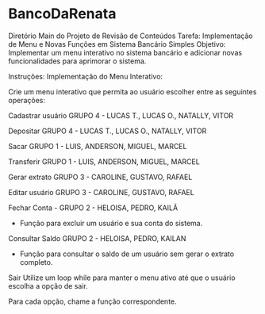 # BancoDaRenata
Diretório Main do Projeto de Revisão de Conteúdos
Tarefa: Implementação de Menu e Novas Funções em Sistema Bancário Simples
Objetivo:
Implementar um menu interativo no sistema bancário e adicionar novas funcionalidades para aprimorar o sistema.

Instruções:
Implementação do Menu Interativo:

Crie um menu interativo que permita ao usuário escolher entre as seguintes operações:

Cadastrar usuário GRUPO 4 - LUCAS T., LUCAS O., NATALLY, VITOR

Depositar GRUPO 4  - LUCAS T., LUCAS O., NATALLY, VITOR

Sacar GRUPO 1 - LUIS, ANDERSON, MIGUEL, MARCEL

Transferir GRUPO 1  - LUIS, ANDERSON, MIGUEL, MARCEL

Gerar extrato GRUPO 3 - CAROLINE, GUSTAVO, RAFAEL

Editar usuário GRUPO 3 - CAROLINE, GUSTAVO, RAFAEL

Fechar Conta - GRUPO 2 - HELOISA, PEDRO, KAILÃ
- Função para excluir um usuário e sua conta do sistema.
  
Consultar Saldo GRUPO 2 - HELOISA, PEDRO, KAILAN
- Função para consultar o saldo de um usuário sem gerar o extrato completo.

Sair
Utilize um loop while para manter o menu ativo até que o usuário escolha a opção de sair.

Para cada opção, chame a função correspondente.
